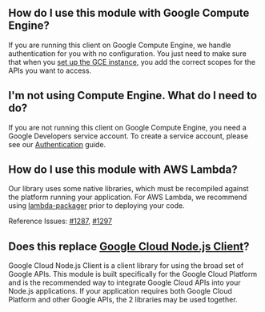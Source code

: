 ## How do I use this module with Google Compute Engine?

If you are running this client on Google Compute Engine, we handle authentication for you with no configuration. You just need to make sure that when you [set up the GCE instance][gce-how-to], you add the correct scopes for the APIs you want to access.


## I'm not using Compute Engine. What do I need to do?

If you are not running this client on Google Compute Engine, you need a Google Developers service account. To create a service account, please see our [Authentication][auth-guide] guide.


## How do I use this module with AWS Lambda?

Our library uses some native libraries, which must be recompiled against the platform running your application. For AWS Lambda, we recommend using [lambda-packager](https://github.com/tomdale/lambda-packager) prior to deploying your code.

Reference Issues: [#1287](https://github.com/GoogleCloudPlatform/google-cloud-node/issues/1287), [#1297](https://github.com/GoogleCloudPlatform/google-cloud-node/issues/1297)


## Does this replace [Google Cloud Node.js Client][googleapis]?

Google Cloud Node.js Client is a client library for using the broad set of Google APIs. This module is built specifically for the Google Cloud Platform and is the recommended way to integrate Google Cloud APIs into your Node.js applications. If your application requires both Google Cloud Platform and other Google APIs, the 2 libraries may be used together.

[dev-console]: https://console.developers.google.com/project
[gce-how-to]: https://developers.google.com/compute/docs/authentication#using
[googleapis]: https://github.com/google/google-api-nodejs-client
[auth-guide]: #/authentication
